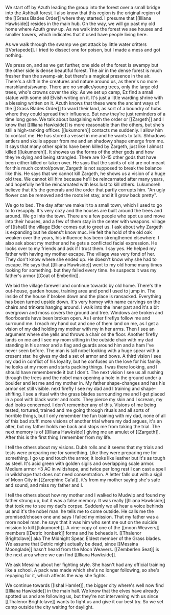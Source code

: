 We start off by Azuth leading the group into the forest over a small bridge into the Ashbalt forest. I also know that this region is the original region of the [[Grass Blades Order]] where they started. I presume that [[Illiana Hawkside]] resides in the main hub. On the way, we will go past my old home where Azuth grew up.
As we walk into the forest we see houses and smaller towers, which indicates that it used have people living here.

As we walk through the swamp we get attack by little water critters [[Vortapede]]. I tried to dissect one for poison, but I made a mess and got nothing.

We press on, and as we get further, one side of the forest is swampy but the other side is dense beautiful forest. The air in the dense forest is much fresher than the swamp-air, but there's a magical presence in the air. There's a shift in the creatures and nature around us, as there's no more marshlands/swamp. There are no smaller/young trees, only the large old trees, who's crowns cover the sky.  As we set up camp, Ez find a small statue with some old Elvish writing on it. It's just a little warding shrine with a blessing written on it.
Azuth knows that these were the ancient ways of the [[Grass Blades Order]] to ward their land, as sort of a boundry of hubs where they could spread their influence. But now they're just reminders of a time long gone.
We talk about bargaining with the order or [[Zargeth]] and I know that [[Illiana Hawkside]] is more reasonable than the others, but she's still a high-ranking officer.
[[lukumoreh]] contacts me suddenly. I allow him to contact me. He has stored a vessel in me and he wants to talk. Shhadows antlers and skulls appear from me and an shadowy shape emerge from me. It says that many other spirits have been killed by Zargeth, just like I almost killed [[lukumoreh]]. It showes us the forms of the other gods and how they're dying and being strangled. There are 10-15 other gods that have been either killed or taken over. He says that the spirits of old are not meant for this much control/power, Zargeth is not supposed to break the balance like this. He says that we cannot kill Zargeth, he shows us a vision of a huge old tree. We cannot kill him because he'll be reincarnated after many years, and hopefully he'll be reincarnated with less lust to kill others. Lukumoreh believe that it's the generals and the order that partly corrupts him.
"An ugly flower can be removed and the roots let stay, and it'll grow back pretty".

We go to bed.
The day after we make it to a small town, which I used to go to to resupply. It's very cozy and the houses are built around the trees and around. We go into the town. There are a few people who spot us and move into their houses, and a few of them stay in the center with weapons. village of [[Ishal]] the village Elder comes out to greet us.
I ask about why Zargeth is expanding but he doens't know muc. He felt the hold of the old oak weaken over the years, his influence has been strengthened elsewhere.
I also ask about my mother and he gets a conflicted facial expression. He looks over to my friends and ask if I trust them. I say yes.
He helped my father with having my mother escape. The village was very fond of her. They don't know where she ended up. He doesn't know why she had to escape. He says that [[Illiana Hawkside]] went to my old home many times looking for something. but they failed every time. he suspects it was my father's armor [[Coat of Emberlin]].

We bid the village farewell and continue towards by old home. There's the out-house, garden house, training area and pond I used to jump in. The inside of the house if broken down and the place is ransacked. Everything has been turned upside down. It's very homey with name carvings on the chairs and trinkets hanging around. I walk into the inner part and it's a bit overgrown and moss covers the ground and tree. Windows are broken and floorboards have been broken open. As I enter fireflys follow me and surround me. I reach my hand out and one of them land on me, as I get a vision of my dad holding my mother with my in her arms. Then I see an argument where she yells and throws a chair on the floor. Another firefly lands on me and I see my mom sitting in the outside chair with my dad standing in his armor and a flag and guards around him and a ham I've never seen before. The man is tall nobel looking with a huge spear with a cresent star. he gives my dad a set of armor and bows.
A third vision I see my dad in conflict of his loyalty, but he confuses on the love for his family. he looks at my mom and starts packing things. I was there looking, and I should have rememberede it but I don't.
The next vision I see us all rushing through the trees and the nobel man opening a hole in the ground under a boulder and let me and my mother in. My father shape-changes and has his armor set still visible.
next firefly I see my dad and I training and shape-shifting. I see a ritual with the grass blades surrounding me and I get placed in a pool with black water and roots. They pierce my skin and I scream, my dad looks concerned. I don't remember any of this.
Visions of me being tested, tortured, trained and me going through rituals and all sorts of horrible things, but I only remember the fun training with my dad, none of all of this bad stuff.
more visions of another trial where my dad argues, it's an alter, but my father holds me back and stops me from taking the trial.
The next memory is of [[Illiana Hawkside]] giving me an amulet of [[Zargeth]]. After this is the first thing I remember from my life.

I tell the others about my visions. Dubh rolls and it seems that my trials and tests were preparing me for something. Like they were preparing me for something.
I go up and touch the armor, it looks like leather but it's as tough as steel. It's acid green with golden sigils and overlapping scale armor. Medium armor +3 AC in wildshape, and twice per long rest I can cast a spell in wildshape that does not need consentration.
A letter falls out with a sigil of Moon City in [[Zarephine Ca'al]]. it's from my mother saying she's safe and sound, and miss my father and I.

I tell the others about how my mother and I walked to Mudwip and found my father strung up, but it was a false memory. It was really [[Illiana Hawkside]] that took me to see my dad's corpse.
Suddenly we all hear a voice behinds us and it's the nobel man. he tells me to come outside. He calls me the promised/chosen one and says I failed my mission. That my father was a more nobel man. he says that it was him who sent me out on the suicide mission to kill [[lukumoreh]].
A vine-copy of one of the [[moon Weavers]] members [[Detric Ironbark]] forms and he beheads it.
[[Thalenor Brightclave]] aka The Midnight Spear, Eldest member of the Grass blades.
We assume that Detric might actually be dead, since [[Messina Moonglade]] hasn't heard from the Moon Weavers. 
[[Zemberlen Seat]] is the next area where we can find [[Illiana Hawkside]].

We ask Messina about her fighting style. She hasn't had any official training like a school. A pack was made which she's no longer following, so she's repaying for it, which affects the way she fights.

We continue towards [[Ishal Hamlet]], the bigger city where's well now find [[Illiana Hawkside]] in the main hall. We know that the elves have already spotted us and are following us, but they're not intervening with us since [[Thalenor Brightclave]] wants to fight us and give it our best try.
So we set camp outside the city waiting for daylight.